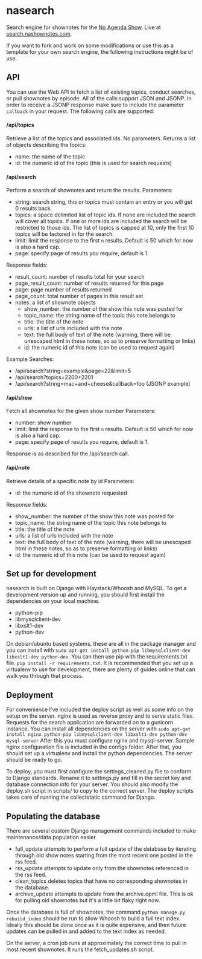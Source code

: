 nasearch
========

Search engine for shownotes for the [No Agenda Show](http://www.noagendashow.com/). Live at [search.nashownotes.com](http://search.nashownotes.com).

If you want to fork and work on some modifications or use this as a template for your own search engine, the following instructions might be of use.

API
----------------------
You can use the Web API to fetch a list of existing topics, conduct searches, or pull shownotes by episode.
All of the calls support JSON and JSONP.
In order to receive a JSONP response make sure to include the parameter `callback` in your request.
The following calls are supported:

#### /api/topics

Retrieve a list of the topics and associated ids.
No parameters.
Returns a list of objects describing the topics:

+ name: the name of the topic
+ id: the numeric id of the topic (this is used for search requests)

#### /api/search

Perform a search of shownotes and return the results.
Parameters:

 + string: search string, this or topics must contain an entry or you will get 0 results back.
 + topics: a space delimited list of topic ids. If none are included the search will cover all topics. If one or more ids are included the search will be restricted to those ids. The list of topics is capped at 10, only the first 10 topics will be factored in for the search.
 + limit: limit the response to the first `n` results. Default is 50 which for now is also a hard cap.
 + page: specify page of results you require, default is 1.

 Response fields:

 + result_count: number of results total for your search
 + page_result_count: number of results returned for this page
 + page: page number of results returned
 + page_count: total number of pages in this result set
 + notes: a list of shownote objects
   + show_number: the number of the show this note was posted for
   + topic_name: the string name of the topic this note belongs to
   + title: the title of the note
   + urls: a list of urls included with the note
   + text: the full body of text of the note (warning, there will be unescaped html in these notes, so as to preserve formatting or links)
   + id: the numeric id of this note (can be used to request again)

Example Searches:

 + /api/search?string=example&page=22&limit=5
 + /api/search?topics=2200+2201
 + /api/search?string=mac+and+cheese&callback=foo (JSONP example)

#### /api/show

Fetch all shownotes for the given show number
Parameters:

 + number: show number
 + limit: limit the response to the first `n` results. Default is 50 which for now is also a hard cap.
 + page: specify page of results you require, default is 1.

 Response is as described for the /api/search call.

 #### /api/note

 Retrieve details of a specific note by id
 Parameters:

 + id: the numeric id of the shownote requested

Response fields:
 + show_number: the number of the show this note was posted for
 + topic_name: the string name of the topic this note belongs to
 + title: the title of the note
 + urls: a list of urls included with the note
 + text: the full body of text of the note (warning, there will be unescaped html in these notes, so as to preserve formatting or links)
 + id: the numeric id of this note (can be used to request again)

Set up for development
----------------------
nasearch is built on Django with Haystack/Whoosh and MySQL.
To get a development version up and running, you should first install the dependencies on your local machine.

+ python-pip
+ libmysqlclient-dev
+ libxslt1-dev
+ python-dev

On debian/ubuntu based systems, these are all in the package manager and you can install with `sudo apt-get install python-pip libmysqlclient-dev libxslt1-dev python-dev`. You can then use pip with the requirements.txt file. `pip install -r requirements.txt`. It is recommended that you set up a virtualenv to use for development, there are plenty of guides online that can walk you through that process.

Deployment
------------
For convenience I've included the deploy script as well as some info on the setup on the server. nginx is used as reverse proxy and to serve static files. Requests for the search application are forwarded on to a gunicorn instance.
You can install all dependencies on the server with `sudo apt-get install nginx python-pip libmysqlclient-dev libxslt1-dev python-dev mysql-server`
After this you must configure nginx and mysql-server. Sample nginx configuration file is included in the configs folder.
After that, you should set up a virtualenv and install the python dependencies. The server should be ready to go.

To deploy, you must first configure the settings_cleaned.py file to conform to Django standards. Rename it to settings.py and fill in the secret key and database connection info for your server. You should also modify the deploy.sh script in scripts/ to copy to the correct server. The deploy scripts takes care of running the collectstatic command for Django.

Populating the database
-----------
There are several custom Django management commands included to make maintenance/data population easier.

+ full_update attempts to perform a full update of the database by iterating through old show notes starting from the most recent one posted in the rss feed.
+ rss_update attempts to update only from the shownotes referenced in the rss feed.
+ clean_topics deletes topics that have no corresponding shownotes in the database.
+ archive_update attempts to update from the archive.opml file. This is ok for pulling old shownotes but it's a little bit flaky right now.

Once the database is full of shownotes, the command `python manage.py rebuild_index` should be run to allow Whoosh to build a full text index. Ideally this should be done once as it is quite expensive, and then future updates can be pulled in and added to the text index as needed.

On the server, a cron job runs at approximately the correct time to pull in most recent shownotes. It runs the fetch_updates.sh script.
